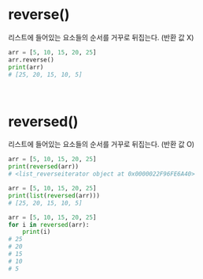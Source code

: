 # reverse()
리스트에 들어있는 요소들의 순서를 거꾸로 뒤집는다. (반환 값 X)  
```python  
arr = [5, 10, 15, 20, 25]
arr.reverse()
print(arr)
# [25, 20, 15, 10, 5]
```  
<br>  

# reversed()
리스트에 들어있는 요소들의 순서를 거꾸로 뒤집는다. (반환 값 O)
```python  
arr = [5, 10, 15, 20, 25]
print(reversed(arr))
# <list_reverseiterator object at 0x0000022F96FE6A40>
```
```python  
arr = [5, 10, 15, 20, 25]
print(list(reversed(arr)))
# [25, 20, 15, 10, 5]
```  
```python  
arr = [5, 10, 15, 20, 25]
for i in reversed(arr):
    print(i)
# 25
# 20
# 15
# 10
# 5
```  
